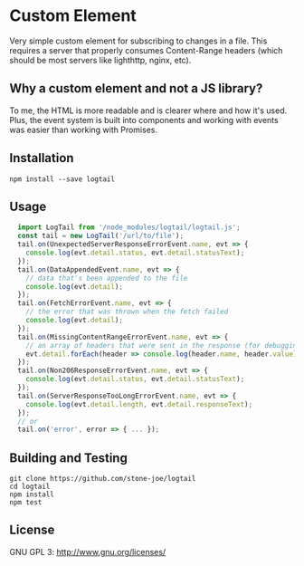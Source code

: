 # Custom Element <tail-log>

Very simple custom element for subscribing to changes in a file. This requires a server that properly consumes Content-Range headers (which should be most servers like lighthttp, nginx, etc).

## Why a custom element and not a JS library?
To me, the HTML is more readable and is clearer where and how it's used. Plus, the event system is built into components and working with events was easier than working with Promises.

## Installation
`npm install --save logtail`

## Usage
```javascript
  import LogTail from '/node_modules/logtail/logtail.js';
  const tail = new LogTail('/url/to/file');
  tail.on(UnexpectedServerResponseErrorEvent.name, evt => {
    console.log(evt.detail.status, evt.detail.statusText);
  });
  tail.on(DataAppendedEvent.name, evt => {
    // data that's been appended to the file
    console.log(evt.detail);
  });
  tail.on(FetchErrorEvent.name, evt => {
    // the error that was thrown when the fetch failed
    console.log(evt.detail);
  });
  tail.on(MissingContentRangeErrorEvent.name, evt => {
    // an array of headers that were sent in the response (for debugging)
    evt.detail.forEach(header => console.log(header.name, header.value));
  });
  tail.on(Non206ResponseErrorEvent.name, evt => {
    console.log(evt.detail.status, evt.detail.statusText);
  });
  tail.on(ServerResponseTooLongErrorEvent.name, evt => {
    console.log(evt.detail.length, evt.detail.responseText);
  });
  // or
  tail.on('error', error => { ... });
```

## Building and Testing
```
git clone https://github.com/stone-joe/logtail
cd logtail
npm install
npm test
```

## License
GNU GPL 3: http://www.gnu.org/licenses/